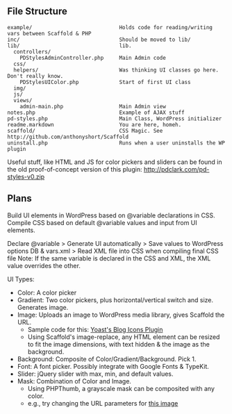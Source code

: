 ## File Structure ##

    example/							Holds code for reading/writing vars between Scaffold & PHP
    inc/								Should be moved to lib/
    lib/								lib.
      controllers/
        PDStylesAdminController.php 	Main Admin code
      css/
      helpers/							Was thinking UI classes go here. Don't really know.
        PDStylesUIColor.php 			Start of first UI class
      img/
      js/
      views/
        admin-main.php 					Main Admin view
    notes.php							Example of AJAX stuff
	pd-styles.php 						Main Class, WordPress initializer
	readme.markdown						You are here, homeh.
	scaffold/							CSS Magic. See http://github.com/anthonyshort/Scaffold
	uninstall.php 						Runs when a user uninstalls the WP plugin

Useful stuff, like HTML and JS for color pickers and sliders can be found in the old proof-of-concept version of this plugin: http://pdclark.com/pd-styles-v0.zip

## Plans ##

Build UI elements in WordPress based on @variable declarations in CSS. Compile CSS based on default @variable values and input from UI elements.

Declare @variable > Generate UI automatically > Save values to WordPress options DB & vars.xml > Read XML file into CSS when compiling final CSS file
	Note: If the same variable is declared in the CSS and XML, the XML value overrides the other.
	
UI Types:
 
* Color: A color picker
* Gradient: Two color pickers, plus horizontal/vertical switch and size. Generates image.
* Image: Uploads an image to WordPress media library, gives Scaffold the URL.
  * Sample code for this: [Yoast's Blog Icons Plugin](http://yoast.com/wordpress/blog-icons/)
  * Using Scaffold's image-replace, any HTML element can be
	resized to fit the image dimensions, with text hidden & the image
	as the background.
* Background:
  Composite of Color/Gradient/Background. Pick 1. 
* Font: A font picker. Possibly integrate with Google Fonts & TypeKit.
* Slider: jQuery slider with max, min, and default values.
* Mask: Combination of Color and Image.
  * Using PHPThumb, a grayscale mask can be composited with any color. 
  * e.g., try changing the URL parameters for [this image](http://marksautoservice.ca/wp-content/themes/thesis/custom/scaffold/plugins/Mask/libraries/phpthumb/phpThumb.php?new=6F0E0F&w=1260&h=107&f=jpg&bg=000000&q=100&fltr[]=mask|/wp-content/themes/thesis/custom/child-themes/marksautoservice.ca/img/bevel-mask.jpg)